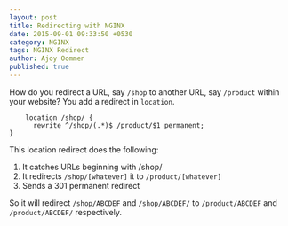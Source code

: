 ```yaml
---
layout: post
title: Redirecting with NGINX
date: 2015-09-01 09:33:50 +0530
category: NGINX
tags: NGINX Redirect
author: Ajoy Oommen
published: true
---
```

How do you redirect a URL, say `/shop` to another URL, say `/product` within your website? You add a redirect in `location`.

        location /shop/ {
          rewrite ^/shop/(.*)$ /product/$1 permanent;
	}

This location redirect does the following:

1. It catches URLs beginning with /shop/
2. It redirects `/shop/[whatever]` it to `/product/[whatever]`
3. Sends a 301 permanent redirect

So it will redirect `/shop/ABCDEF` and `/shop/ABCDEF/` to `/product/ABCDEF` and `/product/ABCDEF/` respectively.